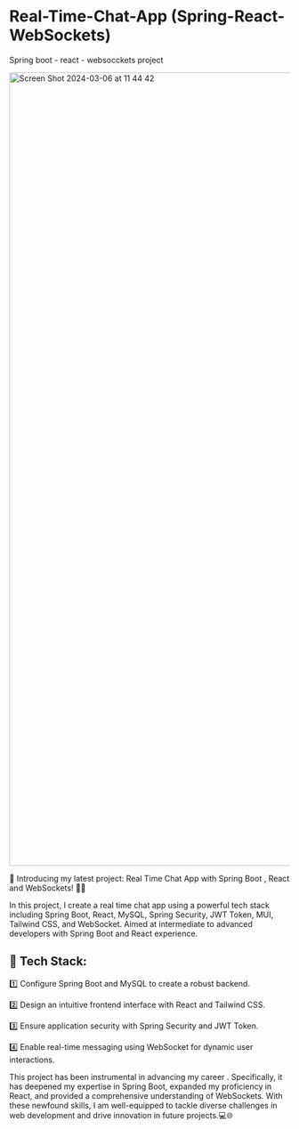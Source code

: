 # Real-Time-Chat-App (Spring-React-WebSockets)
 Spring boot - react - websocckets project

 <img width="1427" alt="Screen Shot 2024-03-06 at 11 44 42" src="https://github.com/Omarab2022/Real-Time-Chat-App--Spring-React-WebSockets-/assets/99898445/c26a7137-6d25-49a9-b431-4cb227b55b81">


🚀 Introducing my latest project: Real Time Chat App with Spring Boot ,  React and WebSockets! 📱💬

In this project, I create a real time chat app using a powerful tech stack including Spring Boot, React, MySQL, Spring Security, JWT Token, MUI, Tailwind CSS, and WebSocket. Aimed at intermediate to advanced developers with Spring Boot and React experience.

## 🚀 Tech Stack:

1️⃣ Configure Spring Boot and MySQL to create a robust backend.

2️⃣ Design an intuitive frontend interface with React and Tailwind CSS.

3️⃣ Ensure application security with Spring Security and JWT Token.

4️⃣ Enable real-time messaging using WebSocket for dynamic user interactions.


This project has been instrumental in advancing my career . Specifically, it has deepened my expertise in Spring Boot, expanded my proficiency in React, and provided a comprehensive understanding of WebSockets. With these newfound skills, I am well-equipped to tackle diverse challenges in web development and drive innovation in future projects.💻🌐


